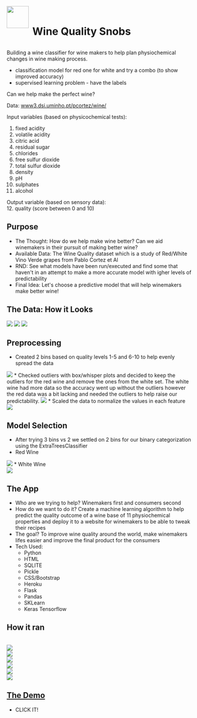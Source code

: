<img style="float:left;padding-right:10px;width:60px;" src="app/static/images/snob.png">
<h1 style="line-height:60px;">Wine Quality Snobs</h1>
Building a wine classifier for wine makers to help plan physiochemical changes in wine making process.

* classification model for red one for white and try a combo (to show improved accuracy)
* supervised learning problem - have the labels


Can we help make the perfect wine?



Data: [www3.dsi.uminho.pt/pcortez/wine/](http://www3.dsi.uminho.pt/pcortez/wine/)



Input variables (based on physicochemical tests): 
1. fixed acidity
2. volatile acidity
3. citric acid
4. residual sugar
5. chlorides
6. free sulfur dioxide
7. total sulfur dioxide
8. density
9. pH
10. sulphates
11. alcohol

Output variable (based on sensory data):
<br>
12. quality (score between 0 and 10)


## Purpose 

* The Thought: How do we help make wine better? Can we aid winemakers in their pursuit of making better wine?
* Available Data: The Wine Quality dataset which is a study of Red/White Vino Verde grapes from Pablo Cortez et Al
* RND: See what models have been run/executed and find some that haven't in an attempt to make a more accurate model with igher levels of predictability
* Final Idea: Let's choose a predictive model that will help winemakers make better wine!

## The Data: How it Looks
<img src="Resources/Images/white_wine_df.png">
<img src="Resources/Images/white_wine_describe.png">
<img src="Resources/Images/red_wine_describe.png">


## Preprocessing
* Created 2 bins based on quality levels 1-5 and 6-10 to help evenly spread the data <br>
<img src="Resources/Images/Qualitycode.png">
* Checked outliers with box/whisper plots and decided to keep the outliers for the red wine and remove the ones from the white set. The white wine had more data so the accuracy went up without the outliers however the red data was a bit lacking and needed the outliers to help raise our predictability.
<img src="Resources/Images/outlier_removal.png">
* Scaled the data to normalize the values in each feature <br>
<img src="Resources/Images/scaling.png">

## Model Selection

* After trying 3 bins vs 2 we settled on 2 bins for our binary categorization using the ExtraTreesClassifier <br>
* Red Wine <br>
<img src="Resources/Images/red_trees.png">
* White Wine <br>
<img src="Resources/Images/white_trees.png">


## The App
* Who are we trying to help? Winemakers first and consumers second
* How do we want to do it? Create a machine learning algorithm to help predict the quality outcome of a wine base of 11 physiochemical properties and deploy it to a website for winemakers to be able to tweak their recipes
* The goal? To improve wine quality around the world, make winemakers lifes easier and improve the final product for the consumers
* Tech Used:
    - Python
    - HTML
    - SQLITE
    - Pickle
    - CSS/Bootstrap
    - Heroku
    - Flask
    - Pandas
    - SKLearn
    - Keras Tensorflow

 ## How it ran 
 <br>
 <img src="Resources/Images/getwinescorefunction.png">
 <br>
 <img src="Resources/Images/getwinescorefunction2.png">
 <br>
 <img src="Resources/Images/processmodel.png">
 <br>
 <img src="Resources/Images/processmodel2.png">
 <br>
 <img src="Resources/Images/processmodel3.png">
 <br>
 <img src="Resources/Images/red_pickle.png">


## [The Demo](https://wine-quality-snobs.herokuapp.com/)
* CLICK IT!

